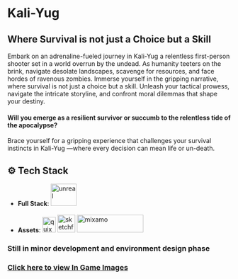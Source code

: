# Kali-Yug
## Where Survival is not just a Choice but a Skill
Embark on an adrenaline-fueled journey in Kali-Yug a relentless first-person shooter set in a world overrun by the undead. 
As humanity teeters on the brink, navigate desolate landscapes, scavenge for resources, and face hordes of ravenous zombies. 
Immerse yourself in the gripping narrative, where survival is not just a choice but a skill. 
Unleash your tactical prowess, navigate the intricate storyline, and confront moral dilemmas that shape your destiny. 
#### Will you emerge as a resilient survivor or succumb to the relentless tide of the apocalypse? 
Brace yourself for a gripping experience that challenges your survival instincts in Kali-Yug —where every decision can mean life or un-death.

## ⚙️ Tech Stack
- **Full Stack**: <img src="https://cdn2.unrealengine.com/ue-logo-stacked-unreal-engine-w-677x545-fac11de0943f.png" alt="unreal" width="58" height="50"/> <br></br>
- **Assets**: <img src="https://quixel.com/quixel_logo.png" alt="quixel bridge" width="30" height="35"/> <img src="https://static.sketchfab.com/img/press/logos/sketchfab-logo.png" alt="sketchfab" width="40" height="40"/> <img src="https://static.wikia.nocookie.net/adobe/images/9/9c/Mixamo_2.0_logo.png/revision/latest?cb=20191212073142" alt="mixamo" width="150" height="40"/>

### Still in minor development and environment design phase
### [Click here to view In Game Images](https://github.com/Priyosmita/Kali-Yug/tree/main/Environment%20Design) 
